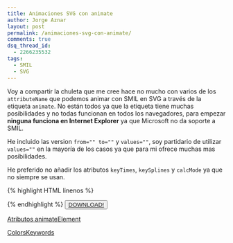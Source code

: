 ```yaml
---
title: Animaciones SVG con animate
author: Jorge Aznar
layout: post
permalink: /animaciones-svg-con-animate/
comments: true
dsq_thread_id:
  - 2266235532
tags:
  - SMIL
  - SVG
---
```

Voy a compartir la chuleta que me cree hace no mucho con varios de los `attributeName` que podemos animar con SMIL en SVG a través de la etiqueta `animate`. No están todos ya que la etiqueta tiene muchas posibilidades y no todas funcionan en todos los navegadores, para empezar **ninguna funciona en Internet Explorer** ya que Microsoft no da soporte a SMIL.

<!--more-->

He incluido las version `from="" to=""` y `values=""`, soy partidario de utilizar `values=""` en la mayoría de los casos ya que para mi ofrece muchas mas posibilidades.

He preferido no añadir los atributos `keyTimes`, `keySplines` y `calcMode` ya que no siempre se usan.

{% highlight HTML linenos %}<!-- TRANSLATE VERSION FROM TO-->
<animateTransform attributeName="transform" type="translate" begin="" dur="" from="" to="" fill=""/>

<!-- TRANSLATE VERSION VALUE-->
<animateTransform attributeName="transform" type="translate" begin="" dur="" values="" fill=""/>

<!-- ROTACIÓN  VERSION FROM TO-->
<animateTransform attributeName="transform" type="rotate" from="" to="" dur="" begin="" fill=""/>

<!-- ROTACIÓN  VERSION FROM TO-->
<animateTransform attributeName="transform" type="rotate" values="" dur="" begin="" fill=""/>

<!-- ESCALA  VERSION FROM TO-->
<animateTransform attributeName="transform" type="scale" from="" to="" dur="" begin="" fill=""/>

<!-- ESCALA  VERSION FROM TO-->
<animateTransform attributeName="transform" type="scale" values="" dur="" begin="" fill=""/>

<!-- SKEWX  VERSION FROM TO-->
<animateTransform attributeName="transform" type="skewX" from="" to="" dur="" begin="" fill=""/>

<!-- SKEWX  VERSION FROM TO-->
<animateTransform attributeName="transform" type="skewX" values="" dur="" begin="" fill=""/>

<!-- SKEWY  VERSION FROM TO-->
<animateTransform attributeName="transform" type="skewY" from="" to="" dur="" begin="" fill=""/>

<!-- SKEWY  VERSION FROM TO-->
<animateTransform attributeName="transform" type="skewY" values="" dur="" begin="" fill=""/>

<!-- CAMBIAR COLOR FONDO -->
<animate attributeName="fill" dur="" values="" begin=""/>

<!-- CAMBIAR COLOR LÍNEA -->
<animate attributeName="stroke" dur="" values="" begin="" fill=""/>

<!-- OPACIDAD COLOR FONDO -->
<animate attributeName="fill-opacity" attributeType="CSS" from="" to="" begin="" dur="" fill=""/>

<!-- OPACIDAD LÍNEA -->
<animate attributeName="stroke-opacity" attributeType="CSS" from="" to="" begin="" dur="" fill=""/>

<!-- COORDENADA X1 Y1 --- VERSION FROM TO-->
<animate attributeName="x1" from="" to="" begin="" dur="" fill=""/>
<animate attributeName="y1" from="" to="" begin="" dur="" fill=""/>

<!-- COORDENADA X1 Y1 --- VERSION VALUES-->
<animate attributeName="x1" values="" begin="" dur="" fill=""/>
<animate attributeName="y1" values="" begin="" dur="" fill=""/>

<!-- COORDENADA X Y --- VERSION FROM TO-->
<animate attributeName="x" from="" to="" begin="" dur="" fill=""/>
<animate attributeName="y" from="" to="" begin="" dur="" fill=""/>

<!-- COORDENADA X Y --- VERSION VALUES-->
<animate attributeName="x" values="" begin="" dur="" fill=""/>
<animate attributeName="y" values="" begin="" dur="" fill=""/>

<!-- WIDTH HEIGHT --- VERSION FROM TO-->
<animate attributeName="width" from="" to="" begin="" dur="" fill=""/>
<animate attributeName="height" from="" to="" begin="" dur="" fill=""/>

<!-- WIDTH HEIGHT --- VERSION VALUES-->
<animate attributeName="width" from="" to="" begin="" dur="" fill=""/>
<animate attributeName="height" from="" to="" begin="" dur="" fill=""/>{% endhighlight %}

<button class="boton-centrar">
  <a target="_blank" class="btn" href="http://jorgeatgu.com/doc/animateElement.zip">DOWNLOAD!</a>
</button>

<a href="http://www.w3.org/TR/SVG/animate.html#AnimateElement" target="_blank">Atributos animateElement</a>

<a href="http://svg-whiz.com/svg/colorKeywords.svg" target="_blank">ColorsKeywords</a>